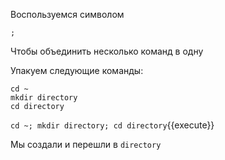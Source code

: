 Воспользуемся символом

`;`

Чтобы объединить несколько команд в одну

Упакуем следующие команды:

```shell
cd ~
mkdir directory
cd directory
```

`cd ~; mkdir directory; cd directory`{{execute}}

Мы создали и перешли в `directory`
